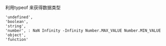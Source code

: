 利用typeof 来获得数据类型 

    'undefined',
    'boolean',
    'string',
    'number', : NaN Infinity -Infinity Number.MAX_VALUE Number.MIN_VALUE
    'object',
    'function'